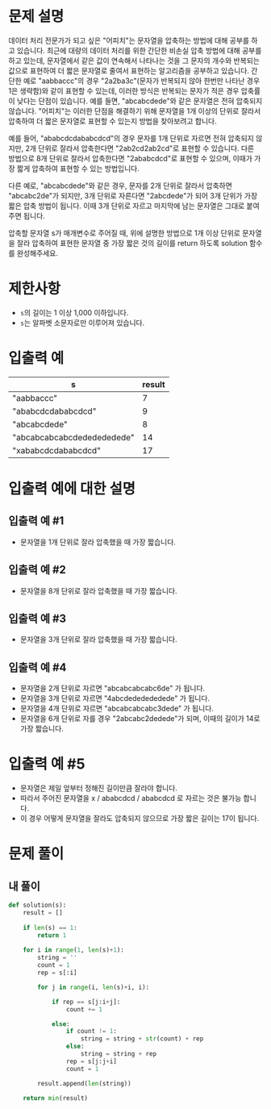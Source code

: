 # 문제 설명
데이터 처리 전문가가 되고 싶은 "어피치"는 문자열을 압축하는 방법에 대해 공부를 하고 있습니다. 최근에 대량의 데이터 처리를 위한 간단한 비손실 압축 방법에 대해 공부를 하고 있는데, 문자열에서 같은 값이 연속해서 나타나는 것을 그 문자의 개수와 반복되는 값으로 표현하여 더 짧은 문자열로 줄여서 표현하는 알고리즘을 공부하고 있습니다.
간단한 예로 "aabbaccc"의 경우 "2a2ba3c"(문자가 반복되지 않아 한번만 나타난 경우 1은 생략함)와 같이 표현할 수 있는데, 이러한 방식은 반복되는 문자가 적은 경우 압축률이 낮다는 단점이 있습니다. 예를 들면, "abcabcdede"와 같은 문자열은 전혀 압축되지 않습니다. "어피치"는 이러한 단점을 해결하기 위해 문자열을 1개 이상의 단위로 잘라서 압축하여 더 짧은 문자열로 표현할 수 있는지 방법을 찾아보려고 합니다.

예를 들어, "ababcdcdababcdcd"의 경우 문자를 1개 단위로 자르면 전혀 압축되지 않지만, 2개 단위로 잘라서 압축한다면 "2ab2cd2ab2cd"로 표현할 수 있습니다. 다른 방법으로 8개 단위로 잘라서 압축한다면 "2ababcdcd"로 표현할 수 있으며, 이때가 가장 짧게 압축하여 표현할 수 있는 방법입니다.

다른 예로, "abcabcdede"와 같은 경우, 문자를 2개 단위로 잘라서 압축하면 "abcabc2de"가 되지만, 3개 단위로 자른다면 "2abcdede"가 되어 3개 단위가 가장 짧은 압축 방법이 됩니다. 이때 3개 단위로 자르고 마지막에 남는 문자열은 그대로 붙여주면 됩니다.

압축할 문자열 s가 매개변수로 주어질 때, 위에 설명한 방법으로 1개 이상 단위로 문자열을 잘라 압축하여 표현한 문자열 중 가장 짧은 것의 길이를 return 하도록 solution 함수를 완성해주세요.

# 제한사항
- `s`의 길이는 1 이상 1,000 이하입니다.
- `s`는 알파벳 소문자로만 이루어져 있습니다.

# 입출력 예
|s|result|
|--|--|
|"aabbaccc"|7|
|"ababcdcdababcdcd"|9|
|"abcabcdede"|8|
|"abcabcabcabcdededededede"|14|
|"xababcdcdababcdcd"|17|

# 입출력 예에 대한 설명
## 입출력 예 #1

- 문자열을 1개 단위로 잘라 압축했을 때 가장 짧습니다.

## 입출력 예 #2

- 문자열을 8개 단위로 잘라 압축했을 때 가장 짧습니다.

## 입출력 예 #3

- 문자열을 3개 단위로 잘라 압축했을 때 가장 짧습니다.

## 입출력 예 #4

- 문자열을 2개 단위로 자르면 "abcabcabcabc6de" 가 됩니다.
- 문자열을 3개 단위로 자르면 "4abcdededededede" 가 됩니다.
- 문자열을 4개 단위로 자르면 "abcabcabcabc3dede" 가 됩니다.
- 문자열을 6개 단위로 자를 경우 "2abcabc2dedede"가 되며, 이때의 길이가 14로 가장 짧습니다.

# 입출력 예 #5

- 문자열은 제일 앞부터 정해진 길이만큼 잘라야 합니다.
- 따라서 주어진 문자열을 x / ababcdcd / ababcdcd 로 자르는 것은 불가능 합니다.
- 이 경우 어떻게 문자열을 잘라도 압축되지 않으므로 가장 짧은 길이는 17이 됩니다.

# 문제 풀이
## 내 풀이

```python
def solution(s):
    result = []
    
    if len(s) == 1:
        return 1
    
    for i in range(1, len(s)+1):
        string = ''
        count = 1
        rep = s[:i]

        for j in range(i, len(s)+i, i):

            if rep == s[j:i+j]:
                count += 1

            else:
                if count != 1:
                    string = string + str(count) + rep
                else:
                    string = string + rep
                rep = s[j:j+i]
                count = 1

        result.append(len(string))
        
    return min(result)
```